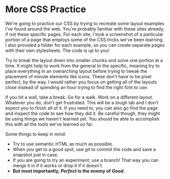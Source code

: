 # More CSS Practice

We're going to practice our CSS by trying to recreate some layout examples I've found around the web. You're probably familiar with these sites already, if not these specific pages. For each site, I took a screenshot of a particular portion of a page that employs some of the CSS tricks we've been learning. I also provided a folder for each example, so you can create separate pages with their own stylesheets. The code is up to you!

Try to break the layout down into smaller chunks and solve one portion at a time. It might help to work from the general to the specific, meaning try to place everything in an overarching layout before trying to tweak the placement of minute elements like icons. These don't have to be pixel perfect, by the way. I would rather you focus on getting all of the layouts close instead of spending an hour trying to find the right font to use.

If you hit a wall, take a break. Go for a walk. Work on a different layout. Whatever you do, don't get frustrated. This will be a tough lab and I don't expect you to finish all of it. If you need to, you can also go find the page and inspect the code to see how they did it. Be careful though, they might be using things we haven't learned yet. You should be able to accomplish this with all the tools we've learned so far.

Some things to keep in mind:
- Try to use semantic HTML as much as possible.
- When you get to a good spot, use git to commit the code and save a snapshot just in case.
- If you are going to try an experiment, use a branch! That way you can merge it in if it works or drop it if it doesn't.
- **But most importantly, *Perfect* is the enemy of *Good*.**
